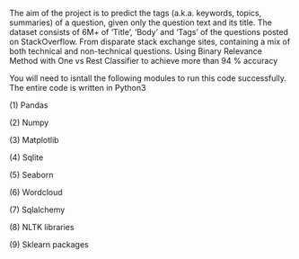 The aim of the project is to predict the tags (a.k.a. keywords, topics, summaries) of a question, given only the question text and its title. The dataset consists of 6M+ of ‘Title’, ‘Body’ and ‘Tags’ of the questions posted on StackOverflow. From disparate stack exchange sites, containing a mix of both technical and non-technical questions. Using Binary Relevance Method with One vs Rest Classifier to achieve more than 94 % accuracy

You will need to isntall the following modules to run this code successfully. The entire code is written in Python3


(1) Pandas

(2) Numpy

(3) Matplotlib

(4) Sqlite

(5) Seaborn

(6) Wordcloud

(7) Sqlalchemy

(8) NLTK libraries

(9) Sklearn packages
